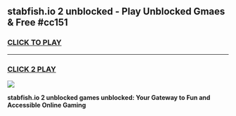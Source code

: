 
## stabfish.io 2 unblocked - Play Unblocked Gmaes & Free #cc151
<h3>
<a href="https://news.freeplayer.one?title=stabfish.io_2_unblocked&ref=26F">CLICK TO PLAY</a></h3>
<hr>

<h3>
<a href="https://news.freeplayer.one?title=stabfish.io_2_unblocked&ref=26F">CLICK 2 PLAY</a>
  
</h3>

<a href="https://news.freeplayer.one?title=stabfish.io_2_unblocked&ref=26F/"><img src="https://clearcache.store/games.png"></a>


**stabfish.io 2 unblocked games unblocked: Your Gateway to Fun and Accessible Online Gaming**
